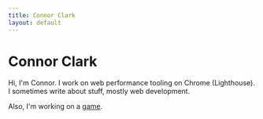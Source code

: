 ```yaml
--- 
title: Connor Clark
layout: default 
--- 
```

# Connor Clark
  
Hi, I'm Connor. I work on web performance tooling on Chrome (Lighthouse). I sometimes write about stuff, mostly web development.

Also, I'm working on a [game](/gridia).
